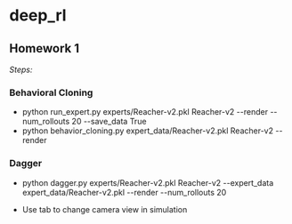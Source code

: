 # deep_rl #

## Homework 1 ##

*Steps:*
### Behavioral Cloning ###
* python run_expert.py experts/Reacher-v2.pkl Reacher-v2 --render --num_rollouts 20 --save_data True
* python behavior_cloning.py expert_data/Reacher-v2.pkl Reacher-v2 --render

### Dagger ###
* python dagger.py experts/Reacher-v2.pkl Reacher-v2 --expert_data expert_data/Reacher-v2.pkl --render --num_rollouts 20

* Use tab to change camera view in simulation



